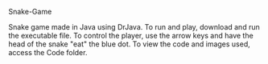 Snake-Game

Snake game made in Java using DrJava. To run and play, download and run the executable file. To control the player, use the arrow keys and have the head of the snake "eat" the blue dot. To view the code and images used, access the Code folder.
